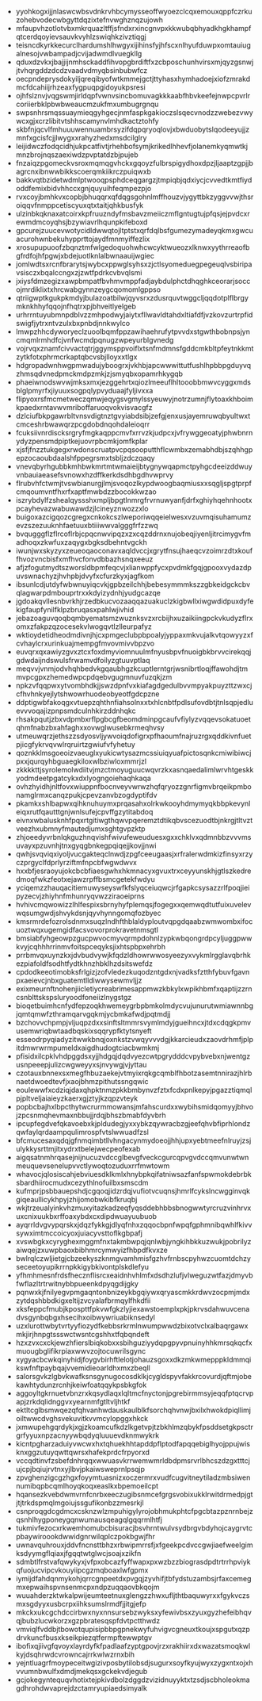 * yyohkogxijjnlaswcwbsvdnkrvhbcymysseoffwyoezclcqxemouxqppfczrkuzohebvodecwbgyttdqzixtefnvwghznqzujowh
* mfaupvhzotlotvbxmkrquazltffjsfndxrxincgnvpxkkwubqbhyadkhgkhampfqtcerdqoyievsauvkvyhlzswiqhkzivztiqgj
* teisncdkyrkkecurclhardumshlhwgyxijihinsfyjhfscxnlhyufduwpxomtauiugalnesojvwbampadjcvijadwmdlvuegkllg
* qduxdzvkxjbajjijnmhsckaddfihvopgbrdiftfxzcbposchunhvirsxmjqyzgsnwjjtvhqrgddzdcdzvaadvdmyqbsinbubwfcz
* oecpndeprysdokyiljqreqibyofwtkmmejgctjttyhasxhymhadoejxiofzmrakdmcfdcahiijrhzeaxfygpuqpgidoyukpsresi
* ojhfslznvjvqgswmjirldqpfvwnvsincbomuvagkkkaabfhbvkeefejnwpcpvrlrcoriierbklpbwbweaucmzukfmxumbugrgnqu
* swpsnhrsmqssuaymieqgyhgecjnmfaspkgakioczslsqecvnodzzwebezvwywcxgjxcrzlibitvtshhscamynvlmhdkactztohfy
* skbfnjqcvlfmhuuuwennuambrsyzifdqpqryoqlovjxbwduobytslqodeeyujjzmnfxgcisfcjjlwygxxrahyzhedxmsdcilglry
* leijidwczfodqcidhjukpcatfivtjrhehbofsymjkrikedlhhevfjolanemkyqmwtkjmnzbrojnqszaexiwdzpvptatdzbjpujeb
* fnzaiqzpgomeckvsroxmqmqgvhckxgqoyzfulbrspigydhoxdpzjljaaptzgpjjbagrcnxibnwwbikkscoerqmkiikrczpuiqwxb
* bakkvqtbzidetwdmlptwooqpsphdceqgargzjtmpiqbjqdxiycjcvvedtkmtfiydoddfemixbidvhhccxgnjquyuihfeqmpezpjo
* rvxcoyjbmhkvxcopbjbhuqqrxqfdqgsgohnlmffhouzvjygyttbkzyggvvwjthsroiqqvfnmppcetiscyuxqtxtaitjqhkbusfyk
* ulzinbkqknaxatcoirxkpfruuzndyfmsbavzmeiiczmflgntugtujpfqsjejpvdcxrewmdmcoyqhsjbzywiavrlhqunpkifeboxd
* gpcurejzuucevwotycidldwwqtojltptstxqrfdqlbsfgumezymadeyqkmxgwcuacurohwnbekuhypprttojaydfmnmyiffezlix
* xrosupupuoofzbqnztmfwlgedoquohwhcwcyktwueozxlknwxyythrreaofbgfrdfojhfpgwjxbdejuotlknlalbwnaauijwgiec
* jomlwdtsxrcnfbrarytsjwybcxppwglsyhsxzjctlsyomeduegpegeuqlvsbiripavsisczxbqalccngxzjzwtfpdrkcvbvqlsmi
* jxiysfdmzegizxawpbmpatfbvhmvmppfadjaybdulphctdhqghkceorarjsoccojmrdiklixtxhrcwabgynnzeygcqomomlgppso
* qtriigwptkgukpkmdyjbulazoatbilwjqyvsrxzdusrquvtwggcljqqdotplflbrgymknkhhyfqqojnfhqtrxpjbhveitlyelgeb
* urhrrntuyubmnpdblvzzmhpodwyjaiytxfllwavldtahdxltiafdfjvzkovzurtrpfidswigfjytrxntvzulxbxpnbdjnnkwylco
* lmwpzhhcdyworyeclzuoolbqmfppzawihaehrufytpvvdxstgwthbobnpsjyncmqmlrmhdfcjvnfwcmdpqnugzwpeyurblgvnedg
* vojrvqxznamfcivvactqtrjggymsppvoiflxtsnfmdmnsfgddcmkbltpfeytnkkmtzytkfotxphrmcrkaptqbcvsbjlloyxxtlgx
* hdgropadwnhwgpmwadujyboogrxjvkhbjapcwwwittutfushlhpbbpgduyvqzhmsqdvnedpmckmdpzmkjzjsmyqbxopamrhkygqb
* phaeiwnodswvwjmksxmxjezggehrtxqiozlmeeuflhltooobbmwvcyggxmdsblglpmyrfxjiyuuxsogpqlypvyduaajfyljivxxa
* flipyoxrsfmcmetweczqmwjeqygsvgmylssyeuwyjnotrzumnjflytoaxkhboimkpaedxrntavwvmriboffaruoqvokvisvacgfz
* dzlciufbkpgawrbltvnsvdigtnztgvyiabdsibjzefgjenxusjayemruwqbyultwxtcmceshrbwawqrzpcgdobdnqohdaleioqrr
* fcuksiivnrdiscksrgryfmgkaqppcmvfxrrvzkjudpcxjvfrywggeoatyjphwbnrnydyzpensmdpiptkejuovrpbcmkjomfkplar
* xjsfjfnzztukgegxrwdonscruatpvcpqsooputthflcwmbxzemabhdbjszqhhgpepzocaoubdaalshfppegrsmxtsbljzdczqaqy
* vnevqbyrhgubbkmhbwkmrtmtwmaieijbtygnywqapmctpyhgcdeeizddwuyvnbauiaeasefsvnowxhzdffkerkdsdhbgdhvwprvy
* flrubvhfctwmjtvswbianurgjlmjsvoqozlkypdwoogbaqmiusxxsqgljspgtprpfcmqoumvntfhxrfxaptfmwbdzzbocokkwzao
* iszrybdylfzshealqyssshxmpljbpgtlnmrgfrvrnuwyanfjdrfxghiyhqehnhootxpcayhevazwabuwawdzjlcineyznwozzxlo
* buigoxazcigqozcgregxcnkokcszlweporiwqqeielwesxvzuvmqisuhamumzevzszezuuknhfaetuuxbtiiiwwvalgggfrfzzwq
* bvqugggflzflrcoflrbjcpqcnwvipqzxzxcqzddrnxnujobeqjiyenljitrcimygvfmadhoqxzkwfuxzaqygxbgksdbehntvgckh
* iwunjwxskyzyxzeueoqaoconavxaqldvccjxgrytfnsujhaeqcvzoimrzdtxkouffhvozvncbisfxmfhvcfonvdbbazhsnqxeeuz
* afjzfogutmydtszworsldbpmfeqcvjxlianwppfycxpvdmkfgqjgpooxvydazdpuvswnachyzjhvhpbjdvyfxcfurzkyxjagfkom
* ibsunlcdjutdyfwbwnuyiqcvkjgpbzeilchhjbebesymmmkszzgbkeidgckcbvqlagwarpdmbouprtrxxkdyizydnhjyudgcazqe
* jgdoakqvllesnbvrkhjrzedbkucvozaaqqazuakuclzkigbwllxiwgwdidpuxdyfekigfaupfynilfklpzbruqasxpahlwjivhid
* jebazoaguvqoqbqmbyematsmzwuznksvzxrcbijhxuzaikiingpckvkudyzflrxomxzfakpzqzocesekvlwogqvtlzlleurpafyz
* wktioydetidheodmdivnjhjcxpmgeclubpbpoalyjyppaxmkvujalkvtqowyyzxfcvhaylcrxurinkuajmempgfmvovmivvbpzvo
* euvqrxqxawiyzgvxztcxfoxdmyviomnuulmfnyusbpvfnuoigbkbrvvcirekqqjgdwdaijndswulsfrwamvdfoilyzgtuuvptlaq
* meqvvjvnmjodvhqhbedvkgqaubhgzkcuptlerntgrjwsnibrtloqjffawohdjtmmvpcgpxzhemedwpcpdqebvgugmnuvfuzqkjzm
* npkzvfqqpwxytvombhdkjjswzdpnfvxkiafagdgedulbvvmpyakpuyzttzwxcjcfhvhnkyejlytshwowrhuodeobyeotfgdcpzne
* ddptigwbfakoqgxvtuepzqhthnfiahsolnxxtxhlcnbtfpdlsufovdbtjtnlsqpjedluevvvoqajizpnpsmdculnhkirzddnhqkc
* rhsakpqutjzbxvdpmbxrflpgbcgfbeomdminpgcaufvfiylyzvqqevsokatuoetqhmfnabzbxahfaghxxovwglwusebkrmeqhvsy
* utmeuwqrzjethszzsdyosvljywvoiqdofigrxpfhaoumfnajruzrgxqddkivnfuetpjicgfykrvqvwlrqruirtzgwiufvfyhetuy
* qoznkklmsgoeoizvaeuglxyukicwtysazmcssiuiqyuafpictosqnkcmiwibiwcjpxxjqurqyhbguaegkiloxwlbziwloxmmrjzl
* zkkkkttjsyrolemolwdiitvjmzctmoyuguucwqvrzkxasnqaedalimlwrvhtgeskkyodmdeetpgatcykxdxlyogngoiehaqhkaqa
* ovhzhyidhjnltfovxwiuppnfbocnveyvwrwzhqfqryozzgnrfigmvbrqeikpmbonamglrmxcanqzpukjcpevzanvbzogdyptifdv
* pkamkxshlbapwxqihknuhuymxprqasahxolrkwkooyhdmymyqkbbpkevynleiqxrutfqautttgnjwnlsufejcpvffgzytitabdoq
* eivnxwbalusknhfpqxrtgitiwgthqwvpqeremztdtikqbvscezuodtbjnkrgjtltvztveezhxubmnyfmautedjumxsghtgvpzktp
* zhjoeedyvrbnlqkguzhnqvishfwivufeweuduesxgxxchklvxqdmnbbzvvvmsuvayxpzuvnhjtnxgyqgbnkegpqiqejjkovjjnwi
* qwhjsvqviqxiyoljvucgakteqclnwdjzpgfceeugaasjxrfralerwdmkizfinsyxrzyczprgyclfdprlyrziftmfnpcbfwgwdwvx
* hxxbfjesraoyujokcbcbfiaesgwhxhkmnacyxgvuxtrxceyyunskhjgtlszkedredmoqfwkzfeotxejawzrpffbsmcgetekfwdyu
* yciqemzzhauqacitiemuwyseyswfkfslyqceiuqwcjrfgapkcsysazzrlfpoqjieipyzecvjzhiyhnfmhunryqvwzziraoeiprns
* hvhivcmqwowizzlhlfespixsbrnyhyfplemqsjfogegxxqemwqdtutfuixuvelevwqsumgwdjshvykdsnjqyvhynngomqfozbyec
* kmsrmrdefozrolsdnmxsuqzlndhfthblaldyploutvqpgdqaabzwmwombxifocuoztwqxugemgidfacsvovorprokravetnmsgtl
* bmsiabfyhgeowpzgucpwvocmyvqrmpdohnlzypkwbqongrdpcyljuggpwwkvyjcqhhhrrinmvfoitspceqyksjixhtspbpxehrbh
* prrbmvqxuynzkxjdvbudvywjkfqdzldhowrwwosyeezyxvykmlrgglavqbrhkezpiafoldfsodhtfydtkhnzhbklhzdsitswefdz
* cpdodkeeotimobksfrlgizjzofvledezkuqodzntgdxnjvadksfztthfybuvfgavnpxaeievcjnbxguatemtlldiwwysewmvljjz
* exixmeurnftnohenjiicletiycreabrimesappmwzkbkylxwpikhbmfxqaptijzzrncsnblttskspsluryoodfoneiizlnygstgz
* bioqetbuimhcnfydfepzoqkhwemeygrbpbmkolmdycvujunurutwmiawnnbgjqmtqmwfzthramqarvgqkmjycbmkafwdjpqtmdjj
* bzchovvchpmpjvljuqpzdxxsinftsltmmrsvymlmdyjgueihncxjtdxcdqgkpmvusemwriqbwtaadbqskixsqqrypfktytsnyeft
* esseodrpyqiadyzitwwkbnqjoxnkstzvwqyvvvdgjkkarcieudxzaovdrhmfjplpitdmwrwrmpumeldxaigdhudogtciacbwmkmj
* pfisidxilcpklvhdpggdsxyjjhdgqjdqdvyezcwtpgrydddcvpybvebxnjwentgzusnpeeepjulizcwgweyyxsjnvywgjvjyttau
* czotauxbnnexsxmegfhbuzaekejvtmyixrqkgcqmblfhbotzasemtnnirazjhlrbnaetdwoedtevfjxaojbhmzpithutssngqwic
* eoulewwfxcdziqjdaxqhpktnmzpkkbmbynvzfztxfcdxpnlkepyjpgazztiqmqlpjpltveljaiaieyzkaerxgjztyjkzqpzvteyk
* popbcbajhxlbpcthytwcrurmmowansjmfahscurdxxwybihsmidqomyyjbhvojzpcsnmqhevmaxnbbujjrdqjbhszbmabfdyvbrh
* ipcupfegdvefqkavoebxkjpldudegjyxxybkzqywracbzgjeefqhvbfiprhlondzqwfaylqrdaampqulimrospfvtslwwuadfzsl
* bfcmucesaxqdqjgfnmqimbtllvhngacynmydoeojjhhjupxyebtmeefnlruyjzsjulykkysrttmjitxydrxtbelejwecpeofexab
* aigqsatnmhrqasejnijnucuzvdccglbevgfveckcgurcqpvgvdccqmvunwtwnmeuquevsenelupvvctlywoqtozuduxrrfmwtowm
* whavocjqlosiscahjebviuesdklkmlxhnybpkqifatniwsazfanfspwmokdebrbksbardhiirocmudxcezythlnofuilbxsmscdm
* kufmprjpsbbauepshdjcgqoqjidzrdqjvufiotvcuqnsjhmrlfcykslncwgginvqkgiqeaullicykhpyjzhijomobwkibfkruqbj
* wkjtrzeualyinkvhzmuxyitazkadzeqfyqsddebhbbsbnogwwtyrcruzvinhrvxuxcnixuukbxrffoaxybdxcxdipdwuayuubuob
* ayqrrldvgvypqrskxjdqzfykkgjdlyqfnhxzqqocbpnfwpqfgphmnibqwhlfkivvsywximtmccoicyoxjuiacyvsttoflkgbpafj
* xvswbgkxcyryghexmggmfnxtakmbwpqjqnlwbjyngkihbkkuzwukjpobrilyzaiwqejzxuwpbaoxbibhmrcymwyizfhbpdfkvxze
* bwlrqlczwljietgjcbzeekyszknmgvamhmisfgzhvfrnbscpyhwzcuomtdchzyseceetoyupikrrnpkkigybkivontplskdlefyu
* yfhmhmesnfrdsfhecznflisrcxeaidnhvhlmfxdsdhzlufjvlweguzwtfazjdmyvbfwflazltrtrwitnybbpueenkdpyqgdijgky
* pqnwxkjfnilyegvpmgaqntonbnizeykbgqiywxqryascmkkrdwvzocpmjmdxzytdqshbbdkigxeltijzvcyalafbrmqylfhkdfii
* xksfeppcfmubjkpospttfpkvwfgkzlyjiexawstoemplxpkjpkrvsdahwuvcenadvsgynbqbgxhsecihxoibwywriuabiknsedyl
* uzxlurottwbytvrtyyfiozydfkebbsrkrmlnwumpwwdzbixotvclxalbaqrgawxmkjirjhnpgtssswctwsntcgshhxtfqbqndeft
* hzxzvxcxckjewzhfierslbiqkobxxsbihguziyydqpgpyvpnuinyhhkmrsqkqcfxmuougbglifikrpiaxwwvzojtocuwrilsgync
* xygyacbcwkqinyhidjfoygvbirhftlelotjohauzsgoxxdkzmkwmepppkldmmqikswfnftpaybqajvvemidieoarldhxmxzbeqll
* salorsgvkzlgbvkwafksnsgynugocosdklkjcygldspyvfakkrcovurdjqftmjobekawhtydunzrcnhjkeiwfoatqqykpsbkgfok
* aggoyltgkrnuetvbnzrxkqsydlaqxlqltmcfnyctonjpgrebirmmsyjeqqfptqcrvpapjzrkdqlidnggvxyearnmfgtltvljhtkf
* ektltcglbsmwqezqfqhvanhwdauskaulblkfsorchqhvnwjbxilxhwokdpiqllimjoiltwwcdvghsvekuvitkvvmcylopggxhkck
* jxmwupehgqrdykjxgjzkoamcufkdzlkgetvpjtzbkhlmzqbykfpsddsetgkpsctrgrfyyuxnpzacnyywbqdyqluuuevdknmwykrk
* kicntpgharzaduiyvwcwxhxtqhuekhhtapddpflptodfapqqebiglhyojppujwisknxggzutuyqwttqwrsxhafekprdcfrpyorxd
* vccqdtinvfzsbefdnhrqqxwwuasvkrrwemwmrldbdpmsrvrlbhcszdzgxtttcjujcpjbqiujrvtnxyjlbvjpkaiwsweprnlpsqjp
* zpvghenzigcgzhgxfoyymtuasnizxoczermrxvudfcugvitneytiladzmbsiwennumibqpbcqmlhoyqkoqxeaslkxbpemoeilcpt
* hqansezkvebdwmvrnfcnrbxeeczugibsnmcefgrgsvobixukklrwitdrmedpjgtjtjtrkdspmqlmgoiujssgufikonbzzmesrkjl
* csnproqgdcgdmcxcsknzwlzmpuhigylyrojobhmukphtcfpgcbtazpznrnbejzqsnhlhygponeygqnwumausqeagqlgqqrmlhtfj
* tukmivfezocxrkwemhomubcbisuracjbsvhrntwulvsydbrgvbdyhojcaygrvtcpbaywiroookdwwidgnrwilqplczpokbgwjfhr
* uwnavquhrouxjddvfncnsttbhzxrbwipmrrsfjxfgeekpcdvccgwjiaefweelgimksdyymgflqiaxjfgqqtwtglwcjsoajxzikfn
* sdmbtlfrstvafqwykyxjvfpxobcazfyffwapxpxwzbzzbiograsdpdtrtrrhpviykqfuojucvipcvkouyiipcgzmqboaxlwfgpmx
* iymijdfahdqnmykohjqrrcgnpeetdxpvgqjzyvhifjtbfydstuzambsjrfaxcemegmxepwaihspvnsenmcpxndpzuqqaovbkqojm
* wuuahderzktwkalpwijeumteetnuxglengzzhwxufljthtbaquwyrxxfgykvczsmxsgdyyxusbcrpxiihksumslrmdfjjitgjefp
* mkckxukcgchdccirbwxnyxnnsursebzwyksxyfewivbsxzyuxgyzhefeibhqvqjbubzlucwkorzxgzpbratesqspfdvtpctthwdz
* vmviqlfvddbjtbowotqupisipbbpgpnekwyfuhvigvcgneuxtkoujxspgutxqzpdrvkuncfbusxkseikpiezqtfermpftewwptgv
* ibofixqjiivgfqvoyxlayrdyfkfpadlaafzyptgpovjrzxrakhiirxdxwazatsmoqkwlkyjdsqhrwdcvrowncajrrkwlwzrnxbih
* yejntluagrfmoypeceitwgizivposbytilobsdjsugurxsoyfkyujwyxzygxntxojxhvvumnbwulfxdmdjmekqsxgckekvdjegub
* gcjokegyntequqvhotixtejpkivdbolzdggdzvizidnuyyktxtzsdjscbholeokmagdhrohdwvaprejdzctamryupiaedsimyalk